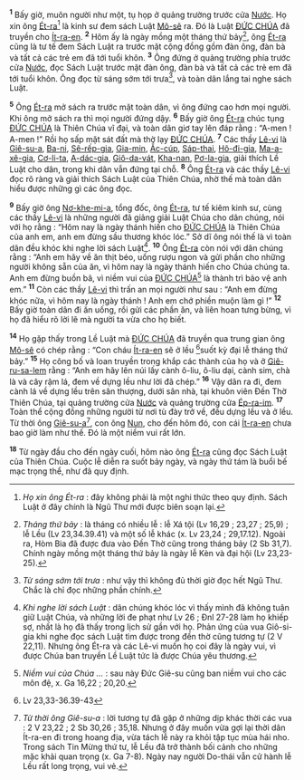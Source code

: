 <sup><b>1</b></sup> Bấy giờ, muôn người như một, tụ họp ở quảng trường trước cửa [Nước](). Họ xin ông [Ét-ra]()[^2-6b2b326a-84c7-4329-b387-96727f913327] là kinh sư đem sách Luật [Mô-sê]() ra. Đó là Luật [ĐỨC CHÚA]() đã truyền cho [Ít-ra-en](). <sup><b>2</b></sup> Hôm ấy là ngày mồng một tháng thứ bảy[^3-6b2b326a-84c7-4329-b387-96727f913327], ông [Ét-ra]() cũng là tư tế đem Sách Luật ra trước mặt cộng đồng gồm đàn ông, đàn bà và tất cả các trẻ em đã tới tuổi khôn. <sup><b>3</b></sup> Ông đứng ở quảng trường phía trước cửa [Nước](), đọc Sách Luật trước mặt đàn ông, đàn bà và tất cả các trẻ em đã tới tuổi khôn. Ông đọc từ sáng sớm tới trưa[^4-6b2b326a-84c7-4329-b387-96727f913327], và toàn dân lắng tai nghe sách Luật.

<sup><b>5</b></sup> Ông [Ét-ra]() mở sách ra trước mặt toàn dân, vì ông đứng cao hơn mọi người. Khi ông mở sách ra thì mọi người đứng dậy. <sup><b>6</b></sup> Bấy giờ ông [Ét-ra]() chúc tụng [ĐỨC CHÚA]() là Thiên Chúa vĩ đại, và toàn dân giơ tay lên đáp rằng : “A-men ! A-men !” Rồi họ sấp mặt sát đất mà thờ lạy [ĐỨC CHÚA](). <sup><b>7</b></sup> Các thầy [Lê-vi]() là [Giê-su-a](), [Ba-ni](), [Sê-rếp-gia](), [Gia-min](), [Ắc-cúp](), [Sáp-thai](), [Hô-đi-gia](), [Ma-a-xê-gia](), [Cơ-li-ta](), [A-dác-gia](), [Giô-da-vát](), [Kha-nan](), [Pơ-la-gia](), giải thích Lề Luật cho dân, trong khi dân vẫn đứng tại chỗ. <sup><b>8</b></sup> Ông [Ét-ra]() và các thầy [Lê-vi]() đọc rõ ràng và giải thích Sách Luật của Thiên Chúa, nhờ thế mà toàn dân hiểu được những gì các ông đọc.

<sup><b>9</b></sup> Bấy giờ ông [Nơ-khe-mi-a](), tổng đốc, ông [Ét-ra](), tư tế kiêm kinh sư, cùng các thầy [Lê-vi]() là những người đã giảng giải Luật Chúa cho dân chúng, nói với họ rằng : “Hôm nay là ngày thánh hiến cho [ĐỨC CHÚA]() là Thiên Chúa của anh em, anh em đừng sầu thương khóc lóc.” Sở dĩ ông nói thế là vì toàn dân đều khóc khi nghe lời sách Luật[^6-6b2b326a-84c7-4329-b387-96727f913327]. <sup><b>10</b></sup> Ông [Ét-ra]() còn nói với dân chúng rằng : “Anh em hãy về ăn thịt béo, uống rượu ngon và gửi phần cho những người không sẵn của ăn, vì hôm nay là ngày thánh hiến cho Chúa chúng ta. Anh em đừng buồn bã, vì niềm vui của [ĐỨC CHÚA]()[^7-6b2b326a-84c7-4329-b387-96727f913327] là thành trì bảo vệ anh em.” <sup><b>11</b></sup> Còn các thầy [Lê-vi]() thì trấn an mọi người như sau : “Anh em đừng khóc nữa, vì hôm nay là ngày thánh ! Anh em chớ phiền muộn làm gì !” <sup><b>12</b></sup> Bấy giờ toàn dân đi ăn uống, rồi gửi các phần ăn, và liên hoan tưng bừng, vì họ đã hiểu rõ lời lẽ mà người ta vừa cho họ biết.

<sup><b>14</b></sup> Họ gặp thấy trong Lề Luật mà [ĐỨC CHÚA]() đã truyền qua trung gian ông [Mô-sê]() có chép rằng : “Con cháu [Ít-ra-en]() sẽ ở lều [^1@-6b2b326a-84c7-4329-b387-96727f913327]suốt kỳ đại lễ tháng thứ bảy.” <sup><b>15</b></sup> Họ công bố và loan truyền trong khắp các thành của họ và ở [Giê-ru-sa-lem]() rằng : “Anh em hãy lên núi lấy cành ô-liu, ô-liu dại, cành sim, chà là và cây rậm lá, đem về dựng lều như lời đã chép.” <sup><b>16</b></sup> Vậy dân ra đi, đem cành lá về dựng lều trên sân thượng, dưới sân nhà, tại khuôn viên Đền Thờ Thiên Chúa, tại quảng trường cửa [Nước]() và quảng trường cửa [Ép-ra-im](). <sup><b>17</b></sup> Toàn thể cộng đồng những người từ nơi tù đày trở về, đều dựng lều và ở lều. Từ thời ông [Giê-su-a]()[^9-6b2b326a-84c7-4329-b387-96727f913327], con ông [Nun](), cho đến hôm đó, con cái [Ít-ra-en]() chưa bao giờ làm như thế. Đó là một niềm vui rất lớn.

<sup><b>18</b></sup> Từ ngày đầu cho đến ngày cuối, hôm nào ông [Ét-ra]() cũng đọc Sách Luật của Thiên Chúa. Cuộc lễ diễn ra suốt bảy ngày, và ngày thứ tám là buổi bế mạc trọng thể, như đã quy định.

[^2-6b2b326a-84c7-4329-b387-96727f913327]: *Họ xin ông Ét-ra* : đây không phải là một nghi thức theo quy định. Sách Luật ở đây chính là Ngũ Thư mới được biên soạn lại.
[^3-6b2b326a-84c7-4329-b387-96727f913327]: *Tháng thứ bảy* : là tháng có nhiều lễ : lễ Xá tội (Lv 16,29 ; 23,27 ; 25,9) ; lễ Lều (Lv 23,34.39.41) và một số lễ khác (x. Lv 23,24 ; 29,17.12). Ngoài ra, Hòm Bia đã được đưa vào Đền Thờ cũng trong tháng bảy (2 Sb 31,7). Chính ngày mồng một tháng thứ bảy là ngày lễ Kèn và đại hội (Lv 23,23-25).
[^4-6b2b326a-84c7-4329-b387-96727f913327]: *Từ sáng sớm tới trưa* : như vậy thì không đủ thời giờ đọc hết Ngũ Thư. Chắc là chỉ đọc những phần chính.
[^6-6b2b326a-84c7-4329-b387-96727f913327]: *Khi nghe lời sách Luật* : dân chúng khóc lóc vì thấy mình đã không tuân giữ Luật Chúa, và những lời đe phạt như Lv 26 ; Đnl 27-28 làm họ khiếp sợ, nhất là họ đã thấy trong lịch sử gần với họ. Phản ứng của vua Giô-si-gia khi nghe đọc sách Luật tìm được trong đền thờ cũng tương tự (2 V 22,11). Nhưng ông Ét-ra và các Lê-vi muốn họ coi đây là ngày vui, vì được Chúa ban truyền Lề Luật tức là được Chúa yêu thương.
[^7-6b2b326a-84c7-4329-b387-96727f913327]: *Niềm vui của Chúa ...* : sau này Đức Giê-su cũng ban niềm vui cho các môn đệ, x. Ga 16,22 ; 20,20.
[^9-6b2b326a-84c7-4329-b387-96727f913327]: *Từ thời ông Giê-su-a* : lời tương tự đã gặp ở những dịp khác thời các vua : 2 V 23,22 ; 2 Sb 30,26 ; 35,18. Nhưng ở đây muốn vừa gợi lại thời dân Ít-ra-en đi trong hoang địa, vừa tách lễ này ra khỏi tập tục mùa hái nho. Trong sách Tin Mừng thứ tư, lễ Lều đã trở thành bối cảnh cho những mặc khải quan trọng (x. Ga 7-8). Ngày nay người Do-thái vẫn cử hành lễ Lều rất long trọng, vui vẻ.
[^1@-6b2b326a-84c7-4329-b387-96727f913327]: Lv 23,33-36.39-43